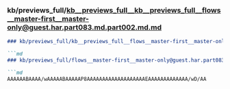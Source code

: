 ### kb/previews_full/kb__previews_full__kb__previews_full__flows__master-first__master-only@guest.har.part083.md.part002.md.md

```md
### kb/previews_full/kb__previews_full__flows__master-first__master-only@guest.har.part083.md.part002.md

```md
### kb/previews_full/flows__master-first__master-only@guest.har.part083.md (part 002)

```md
AAAAAABAAAA/wAAAAABAAAAAP8AAAAAAAAAAAAAAAAAAAEAAAAAAAAAAAAA/wD/AA
```

```

```

```
